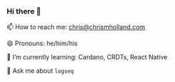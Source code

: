 ### Hi there 👋
📫 How to reach me: chris@chrismholland.com

😄 Pronouns: he/him/his

🌱 I’m currently learning: Cardano, CRDTs, React Native

💬 Ask me about `logseq`
<!--
**chrishollandaise/chrishollandaise** is a ✨ _special_ ✨ repository because its `README.md` (this file) appears on your GitHub profile.

Here are some ideas to get you started:

- 🔭 I’m currently working on ...
- 👯 I’m looking to collaborate on ...
- 🤔 I’m looking for help with ...
- 
- 
- 
- ⚡ Fun fact: ...
-->
